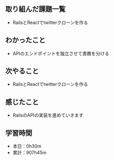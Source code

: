 ## 取り組んだ課題一覧
- RailsとReactでtwitterクローンを作る
## わかったこと
- APIのエンドポイントを独立させて責務を分ける
## 次やること
- RailsとReactでtwitterクローンを作る
## 感じたこと
- RailsのAPIの実装を進めていきます
## 学習時間
- 本日：0h30m
- 累計：907h45m
